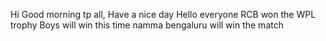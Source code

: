 Hi Good morning tp all, Have a nice day
Hello everyone
RCB won the WPL trophy
Boys will win this time
namma bengaluru will win the match
